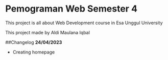 # Pemograman Web Semester 4
This project is all about Web Development course in Esa Unggul University

This project made by Aldi Maulana Iqbal

##Changelog
**24/04/2023**
* Creating homepage
